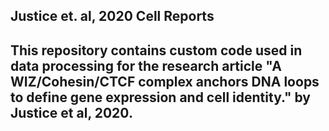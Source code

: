 ## Justice et. al, 2020 Cell Reports 

## This repository contains custom code used in data processing for the research article "A WIZ/Cohesin/CTCF complex anchors DNA loops to define gene expression and cell identity." by Justice et al, 2020. 


